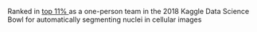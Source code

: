 Ranked in <a href='https://www.kaggle.com/yroohani'> top 11% </a> as a one-person team in the 2018 Kaggle Data Science Bowl for automatically segmenting nuclei in cellular images
